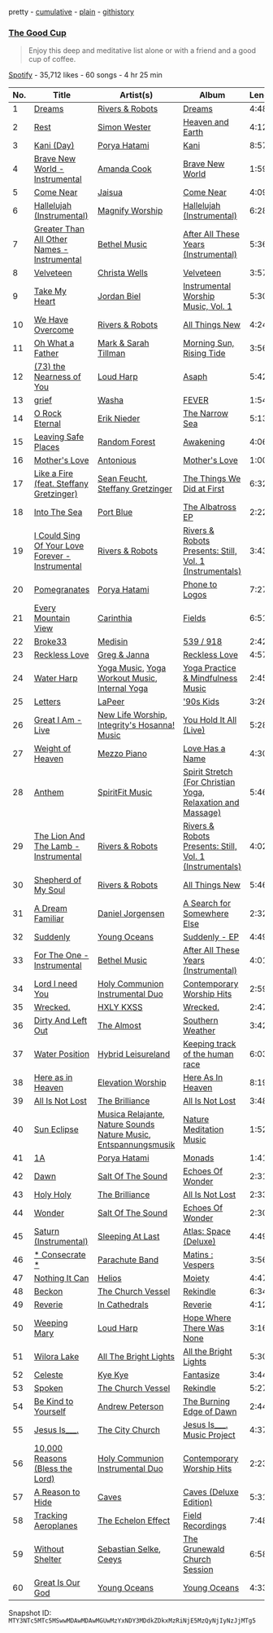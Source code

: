 pretty - [cumulative](/playlists/cumulative/37i9dQZF1DWUEbH7oMQunS.md) - [plain](/playlists/plain/37i9dQZF1DWUEbH7oMQunS) - [githistory](https://github.githistory.xyz/mackorone/spotify-playlist-archive/blob/main/playlists/plain/37i9dQZF1DWUEbH7oMQunS)

### [The Good Cup](https://open.spotify.com/playlist/37i9dQZF1DWUEbH7oMQunS)

> Enjoy this deep and meditative list  alone or with a friend and a good cup of coffee.

[Spotify](https://open.spotify.com/user/spotify) - 35,712 likes - 60 songs - 4 hr 25 min

| No. | Title | Artist(s) | Album | Length |
|---|---|---|---|---|
| 1 | [Dreams](https://open.spotify.com/track/1LbPuFrhTY3mwrIvOGGWRn) | [Rivers & Robots](https://open.spotify.com/artist/41yDmxekjnWShKi6nRmzZ4) | [Dreams](https://open.spotify.com/album/6d9lh8EoMSl1jmucqyoerC) | 4:48 |
| 2 | [Rest](https://open.spotify.com/track/5KgvL2S0YiQFP7bziJMJtS) | [Simon Wester](https://open.spotify.com/artist/2qUycRIHExBVUPIoq6RUkO) | [Heaven and Earth](https://open.spotify.com/album/5ioY02X8g47d9xxFcmgyRx) | 4:12 |
| 3 | [Kani \(Day\)](https://open.spotify.com/track/5h5CZG6DA94wk4lkf0a3bc) | [Porya Hatami](https://open.spotify.com/artist/6qGn1dMbzeGodjzNfzG4gZ) | [Kani](https://open.spotify.com/album/17gT7g6MJFP9JVAGYewSao) | 8:57 |
| 4 | [Brave New World \- Instrumental](https://open.spotify.com/track/2bg7epYk9RK63b710n9sUA) | [Amanda Cook](https://open.spotify.com/artist/53Gnd3lGlcL8ua9Yyu9xDP) | [Brave New World](https://open.spotify.com/album/1mwrXnM3nu9NA7Q1OCo0tV) | 1:59 |
| 5 | [Come Near](https://open.spotify.com/track/6L35gpPSKYwCyJWGEH4ucP) | [Jaisua](https://open.spotify.com/artist/7u5RAgXZgtZJ7yINfxdUc5) | [Come Near](https://open.spotify.com/album/6uElGh9tQQTiDZXnxRoG7e) | 4:09 |
| 6 | [Hallelujah \(Instrumental\)](https://open.spotify.com/track/0EwDdo8quPYP0MM3hZfa0t) | [Magnify Worship](https://open.spotify.com/artist/6PkpPJKGGLwWKOTdJ1Qwg2) | [Hallelujah \(Instrumental\)](https://open.spotify.com/album/43tahxPe9ZS5mNzdjzoTe7) | 6:28 |
| 7 | [Greater Than All Other Names \- Instrumental](https://open.spotify.com/track/5wZDGb6knlJSMRVIpnROCb) | [Bethel Music](https://open.spotify.com/artist/26T4yOaOoFJvUvxR87Y9HO) | [After All These Years \(Instrumental\)](https://open.spotify.com/album/6LCOx7X7XM1FEwxhDFXXMk) | 5:36 |
| 8 | [Velveteen](https://open.spotify.com/track/4EqMffOPYDDgXlwPgYgbUy) | [Christa Wells](https://open.spotify.com/artist/3gCNiuPNPiAA5UQSgb8Uby) | [Velveteen](https://open.spotify.com/album/5VjY0h9wEbhKYaYuk3QXnO) | 3:57 |
| 9 | [Take My Heart](https://open.spotify.com/track/4FtDp8L6RFyTJY61LWUJkW) | [Jordan Biel](https://open.spotify.com/artist/47ajtsMyL04FFtTblqx4Iw) | [Instrumental Worship Music, Vol\. 1](https://open.spotify.com/album/3MJUlOTqubrCSjFJGhmkNx) | 5:30 |
| 10 | [We Have Overcome](https://open.spotify.com/track/5kw4tBzuZmZpmlzDHjAuAn) | [Rivers & Robots](https://open.spotify.com/artist/41yDmxekjnWShKi6nRmzZ4) | [All Things New](https://open.spotify.com/album/3jXUhc7v2rGvSJss6cxt6a) | 4:24 |
| 11 | [Oh What a Father](https://open.spotify.com/track/1H8YQq1VQDwsFrw32npGEH) | [Mark & Sarah Tillman](https://open.spotify.com/artist/4GdeUL15baI90obDfYOvqX) | [Morning Sun, Rising Tide](https://open.spotify.com/album/09EayNj4y8JWxvwBUElf7q) | 3:56 |
| 12 | [\(73\) the Nearness of You](https://open.spotify.com/track/6Srfwh0SwoVrtQCir2Ywo7) | [Loud Harp](https://open.spotify.com/artist/1Tzbi2wUUDgttZfg5u6Gqu) | [Asaph](https://open.spotify.com/album/50pG0JOvL2leQ83ftMLLf5) | 5:42 |
| 13 | [grief](https://open.spotify.com/track/5B0G38qRKp1rk9pEobKyVQ) | [Washa](https://open.spotify.com/artist/7pjYf2S6lvNwiUjmoDpcOX) | [FEVER](https://open.spotify.com/album/02IV2ZLAvy2ZY35l9O6DnR) | 1:54 |
| 14 | [O Rock Eternal](https://open.spotify.com/track/5jESluIHyWKrA6DNA9HuUH) | [Erik Nieder](https://open.spotify.com/artist/5LfJyJ9ZnWxRWawuGFIMMh) | [The Narrow Sea](https://open.spotify.com/album/6sYxNRjg8MYDCdkDT1BfM8) | 5:13 |
| 15 | [Leaving Safe Places](https://open.spotify.com/track/5atbh6Zl7HLrtu50KNEjAc) | [Random Forest](https://open.spotify.com/artist/2FIKDET7MkO9hQgSyIW9ia) | [Awakening](https://open.spotify.com/album/5ZepsoS1zp9MHxH27TQqgm) | 4:06 |
| 16 | [Mother's Love](https://open.spotify.com/track/4okDfRfgksPHIfcQg0EO7f) | [Antonious](https://open.spotify.com/artist/4bILf77uMe0hzVlzHI5NYJ) | [Mother's Love](https://open.spotify.com/album/1meXXuh2oMMPXaxwidgVh0) | 1:00 |
| 17 | [Like a Fire \(feat\. Steffany Gretzinger\)](https://open.spotify.com/track/67CPUTw6oKStnmrIc0En6p) | [Sean Feucht](https://open.spotify.com/artist/3DJuBJtjHdjAXlpIZCltTR), [Steffany Gretzinger](https://open.spotify.com/artist/2akNRvGNB400IDDUMr1PHW) | [The Things We Did at First](https://open.spotify.com/album/3VS7ZrBjKzBWB7rYca7ALh) | 6:32 |
| 18 | [Into The Sea](https://open.spotify.com/track/5JhhawSlXCSYcu48LafOIn) | [Port Blue](https://open.spotify.com/artist/5YIHh4jZTLeCFsqCcrUQQY) | [The Albatross EP](https://open.spotify.com/album/7bW6ltN8Z9FWMeyBBwZ24H) | 2:22 |
| 19 | [I Could Sing Of Your Love Forever \- Instrumental](https://open.spotify.com/track/2Lb8tCvwV9CVSEjO9uTWWI) | [Rivers & Robots](https://open.spotify.com/artist/41yDmxekjnWShKi6nRmzZ4) | [Rivers & Robots Presents: Still, Vol\. 1 \(Instrumentals\)](https://open.spotify.com/album/4g34k44C3ymTpr86zk1FJM) | 3:43 |
| 20 | [Pomegranates](https://open.spotify.com/track/26p4guqZWBNsBSLTifE1Dy) | [Porya Hatami](https://open.spotify.com/artist/6qGn1dMbzeGodjzNfzG4gZ) | [Phone to Logos](https://open.spotify.com/album/3wowrmigbeUtUDfV2TociG) | 7:27 |
| 21 | [Every Mountain View](https://open.spotify.com/track/0QRGDEAWr8NtuUMKRpDzMh) | [Carinthia](https://open.spotify.com/artist/5EeqUStk4qDhsJk5RY2AQU) | [Fields](https://open.spotify.com/album/3i6D6F3708zUuNSA3zrf8s) | 6:51 |
| 22 | [Broke33](https://open.spotify.com/track/166QeYXOW2yS5Xy3q9V3GK) | [Medisin](https://open.spotify.com/artist/6lIxY5ICk6CAzFHERpAZnv) | [539 / 918](https://open.spotify.com/album/0s4EPOmFEtFvVxydSdnubg) | 2:42 |
| 23 | [Reckless Love](https://open.spotify.com/track/4odhDLNCwWGUBiuyh0SYzH) | [Greg & Janna](https://open.spotify.com/artist/50hdYBalxcpRtX8yfmUGIZ) | [Reckless Love](https://open.spotify.com/album/0VN15bs7ifMLjFeOX0WzW3) | 4:57 |
| 24 | [Water Harp](https://open.spotify.com/track/0uQIzIuNMfzCZCtRGSr4l9) | [Yoga Music](https://open.spotify.com/artist/6ppQ1vjjme5Jtz2ceBFcWY), [Yoga Workout Music](https://open.spotify.com/artist/6RVXIMP9f30jw4rBAn9RfW), [Internal Yoga](https://open.spotify.com/artist/01KhCk3LxZ60TnXjqdY5VI) | [Yoga Practice & Mindfulness Music](https://open.spotify.com/album/7ucUV4KGsEi5kYxZvRDMJj) | 2:45 |
| 25 | [Letters](https://open.spotify.com/track/0cqSEpg2nYbneh7RGNrDcp) | [LaPeer](https://open.spotify.com/artist/6rPGKWFVuwuRPPuh1QitHc) | ['90s Kids](https://open.spotify.com/album/5m0Qi0Nb6i8sQSqUu6HL69) | 3:26 |
| 26 | [Great I Am \- Live](https://open.spotify.com/track/3rJAP9G6hjx2kN8Jsvas09) | [New Life Worship](https://open.spotify.com/artist/0wCMw81dQdNPMRB4zadq5g), [Integrity's Hosanna! Music](https://open.spotify.com/artist/72iDlGYfVrntfpKzmAv0Hn) | [You Hold It All \(Live\)](https://open.spotify.com/album/7ELf5tQ4o4MQP1d6Ps8t5R) | 5:28 |
| 27 | [Weight of Heaven](https://open.spotify.com/track/32VNyf4R5Ed5ijLMpBAKGv) | [Mezzo Piano](https://open.spotify.com/artist/5DD8fdenQJ9zgVLaQVYdPQ) | [Love Has a Name](https://open.spotify.com/album/5hoVbdPfcDCKAisfnOyE3c) | 4:30 |
| 28 | [Anthem](https://open.spotify.com/track/1oh3kBFeCK4HGCHQwM5JKH) | [SpiritFit Music](https://open.spotify.com/artist/0Ogq9gIMIesIEd65hhYuew) | [Spirit Stretch \(For Christian Yoga, Relaxation and Massage\)](https://open.spotify.com/album/1MmYwTLBBXB1tScSdPUucb) | 5:46 |
| 29 | [The Lion And The Lamb \- Instrumental](https://open.spotify.com/track/4G46PbCzNXjAzYbzYGNc8Z) | [Rivers & Robots](https://open.spotify.com/artist/41yDmxekjnWShKi6nRmzZ4) | [Rivers & Robots Presents: Still, Vol\. 1 \(Instrumentals\)](https://open.spotify.com/album/4g34k44C3ymTpr86zk1FJM) | 4:02 |
| 30 | [Shepherd of My Soul](https://open.spotify.com/track/5JNhtYiyGpQQ6pDFtfpLLz) | [Rivers & Robots](https://open.spotify.com/artist/41yDmxekjnWShKi6nRmzZ4) | [All Things New](https://open.spotify.com/album/3jXUhc7v2rGvSJss6cxt6a) | 5:46 |
| 31 | [A Dream Familiar](https://open.spotify.com/track/0yFZ87wdLgoe0EtIh0BlgD) | [Daniel Jorgensen](https://open.spotify.com/artist/7ICe7sy78x2x8RhIfjj6kJ) | [A Search for Somewhere Else](https://open.spotify.com/album/0yqsLV1ezlAjFwXmvZ5tHs) | 2:32 |
| 32 | [Suddenly](https://open.spotify.com/track/5hcTf54Yvz9DKpshg3DGnL) | [Young Oceans](https://open.spotify.com/artist/41crVXG3GeS8TmyWEaPZVr) | [Suddenly \- EP](https://open.spotify.com/album/34CL0SBwvESZpXED6Xy3vN) | 4:49 |
| 33 | [For The One \- Instrumental](https://open.spotify.com/track/7ph250c2s06TIsL18QceuA) | [Bethel Music](https://open.spotify.com/artist/26T4yOaOoFJvUvxR87Y9HO) | [After All These Years \(Instrumental\)](https://open.spotify.com/album/6LCOx7X7XM1FEwxhDFXXMk) | 4:01 |
| 34 | [Lord I need You](https://open.spotify.com/track/2UYvWrbew5Bbb6PchbU4t4) | [Holy Communion Instrumental Duo](https://open.spotify.com/artist/7HLH8rV5mrT0SesUoaKEEr) | [Contemporary Worship Hits](https://open.spotify.com/album/4tSzeF6Rds3QY0NpUOf5s0) | 2:59 |
| 35 | [Wrecked.](https://open.spotify.com/track/7IL9XWhxEXJQsCpO1dgYkW) | [HXLY KXSS](https://open.spotify.com/artist/7yCFIIPxCy84VS0y2TUazj) | [Wrecked.](https://open.spotify.com/album/6UximDnjqOzwJ77MQNniVo) | 2:47 |
| 36 | [Dirty And Left Out](https://open.spotify.com/track/1SLJG1GJq87z1OKOn8YYNX) | [The Almost](https://open.spotify.com/artist/5X09SRt3qx77eh0XRreLjr) | [Southern Weather](https://open.spotify.com/album/5NtcxePyijMGPbFfmv5LgA) | 3:42 |
| 37 | [Water Position](https://open.spotify.com/track/0xewZVFTSDqOri45S4MuSq) | [Hybrid Leisureland](https://open.spotify.com/artist/2BKGxQhaUFgd8xAIkd5yb4) | [Keeping track of the human race](https://open.spotify.com/album/5hX85Wm3Ul9fZOZGxNRntt) | 6:03 |
| 38 | [Here as in Heaven](https://open.spotify.com/track/0fPwregqch9wLJj4yQH6Bk) | [Elevation Worship](https://open.spotify.com/artist/3YCKuqpv9nCsIhJ2v8SMix) | [Here As In Heaven](https://open.spotify.com/album/6KToyzPBIfHNyB5vWEfjrF) | 8:19 |
| 39 | [All Is Not Lost](https://open.spotify.com/track/1hxWqVqA9w1a8RiNgiU03u) | [The Brilliance](https://open.spotify.com/artist/26nltVmOVeIfYmwcmqTm7e) | [All Is Not Lost](https://open.spotify.com/album/0yqtrHyclhTchWJPvK3XvO) | 3:48 |
| 40 | [Sun Eclipse](https://open.spotify.com/track/2JuK7bIn9EAf0KOHL7LRuj) | [Musica Relajante](https://open.spotify.com/artist/5tLcSmEpxduAsr5nLUeJ7D), [Nature Sounds Nature Music](https://open.spotify.com/artist/2w5q7SKsUmpdUuyf5HOA2c), [Entspannungsmusik](https://open.spotify.com/artist/3xeIqGEgOD8QQstyUXSz4J) | [Nature Meditation Music](https://open.spotify.com/album/2gWI9xDvQ9wDGow7Uxe5uY) | 1:52 |
| 41 | [1A](https://open.spotify.com/track/7DBHgRCxyDh8G3p62yHd9g) | [Porya Hatami](https://open.spotify.com/artist/6qGn1dMbzeGodjzNfzG4gZ) | [Monads](https://open.spotify.com/album/2qrEhYgAOyshZHr08hlMaf) | 1:41 |
| 42 | [Dawn](https://open.spotify.com/track/5rFYyHoZgm6EaOw1NsHJP5) | [Salt Of The Sound](https://open.spotify.com/artist/0S3L6vtzNN4ArFWH2709SB) | [Echoes Of Wonder](https://open.spotify.com/album/0DuV8V9ZQQ7LnD22evmLsd) | 2:31 |
| 43 | [Holy Holy](https://open.spotify.com/track/4bAPk8AwHTAs5eMOt2yjbj) | [The Brilliance](https://open.spotify.com/artist/26nltVmOVeIfYmwcmqTm7e) | [All Is Not Lost](https://open.spotify.com/album/3tFBH9TyKnenOi1E6bjRbz) | 2:33 |
| 44 | [Wonder](https://open.spotify.com/track/3oBZhDhGuOfhrKjOEwgfWF) | [Salt Of The Sound](https://open.spotify.com/artist/0S3L6vtzNN4ArFWH2709SB) | [Echoes Of Wonder](https://open.spotify.com/album/0DuV8V9ZQQ7LnD22evmLsd) | 2:30 |
| 45 | [Saturn \(Instrumental\)](https://open.spotify.com/track/3ruBQU9YbaCP3DchyKNK4V) | [Sleeping At Last](https://open.spotify.com/artist/0MeLMJJcouYXCymQSHPn8g) | [Atlas: Space \(Deluxe\)](https://open.spotify.com/album/4D4rqEvVjxiQfN4iTUCiQH) | 4:49 |
| 46 | [\* Consecrate \*](https://open.spotify.com/track/36yXoh8itnI8XhHmKYfhUK) | [Parachute Band](https://open.spotify.com/artist/32vh2QQNm1zEgZHFREPiUk) | [Matins : Vespers](https://open.spotify.com/album/3OhQyo52BxUJLD1FaquZPv) | 3:56 |
| 47 | [Nothing It Can](https://open.spotify.com/track/4YEKwC3ipNg9LdR02OL8h2) | [Helios](https://open.spotify.com/artist/592TFYwu9Qb0RC1hKDbX2w) | [Moiety](https://open.spotify.com/album/26bsye3Q78IE7Kees8v8iO) | 4:47 |
| 48 | [Beckon](https://open.spotify.com/track/4do1jPPpGVUbOCEgMH2sB3) | [The Church Vessel](https://open.spotify.com/artist/56kazKXQjQT2Xy9k8HM5so) | [Rekindle](https://open.spotify.com/album/64qrjQnePZQS6tASw3qiVQ) | 6:34 |
| 49 | [Reverie](https://open.spotify.com/track/1ap1u1rzIpmJu9bRwyxYLa) | [In Cathedrals](https://open.spotify.com/artist/2a3Z1GLgmyfTgeK4r5Zu3n) | [Reverie](https://open.spotify.com/album/0dtL3GrsD3XfJA9YMBDhN1) | 4:12 |
| 50 | [Weeping Mary](https://open.spotify.com/track/3S96UVk0yav8F1MagcPYas) | [Loud Harp](https://open.spotify.com/artist/1Tzbi2wUUDgttZfg5u6Gqu) | [Hope Where There Was None](https://open.spotify.com/album/0r8wBWtCnNlJP5YE0vPLO5) | 3:16 |
| 51 | [Wilora Lake](https://open.spotify.com/track/3i1snwRlVC8Xf7SvBe72DI) | [All The Bright Lights](https://open.spotify.com/artist/1jcBaDji032lL60oRtCSKj) | [All the Bright Lights](https://open.spotify.com/album/482FZEz4s4xyx0hjk2GMB7) | 5:30 |
| 52 | [Celeste](https://open.spotify.com/track/32vbfNxA95SEawzrQSqcgv) | [Kye Kye](https://open.spotify.com/artist/7hB1zE5jfaEcmtLjnFpOGZ) | [Fantasize](https://open.spotify.com/album/41Ifm24Z3c8pAIFxMWUJp3) | 3:44 |
| 53 | [Spoken](https://open.spotify.com/track/6ShGxxZtve3jGLNtKhW9Um) | [The Church Vessel](https://open.spotify.com/artist/56kazKXQjQT2Xy9k8HM5so) | [Rekindle](https://open.spotify.com/album/64qrjQnePZQS6tASw3qiVQ) | 5:27 |
| 54 | [Be Kind to Yourself](https://open.spotify.com/track/6kg7KswPKQVqJkgNaQl2MH) | [Andrew Peterson](https://open.spotify.com/artist/1HYNk3B7EsRPIqAOACgjK1) | [The Burning Edge of Dawn](https://open.spotify.com/album/23a5fqEE5DSe4NOqS6wqSW) | 2:44 |
| 55 | [Jesus Is\_\_\_.](https://open.spotify.com/track/1ilsVjIPYIxPyjunBeDFLP) | [The City Church](https://open.spotify.com/artist/6HWUXnbMgWLWzkQAiTb4MZ) | [Jesus Is\_\_\_\. Music Project](https://open.spotify.com/album/05hvkkM29nIor7aT515II2) | 4:37 |
| 56 | [10,000 Reasons \(Bless the Lord\)](https://open.spotify.com/track/1fGxhZsxHPKUqfWgs1VFXN) | [Holy Communion Instrumental Duo](https://open.spotify.com/artist/7HLH8rV5mrT0SesUoaKEEr) | [Contemporary Worship Hits](https://open.spotify.com/album/4tSzeF6Rds3QY0NpUOf5s0) | 2:23 |
| 57 | [A Reason to Hide](https://open.spotify.com/track/4pffZgndhbmArERQwcVYSk) | [Caves](https://open.spotify.com/artist/2tzzfW0A5ktHkQ8W2JcBxD) | [Caves \(Deluxe Edition\)](https://open.spotify.com/album/7mIWBTJ3wBaYOtLiL0zwtJ) | 5:31 |
| 58 | [Tracking Aeroplanes](https://open.spotify.com/track/4J4yJ9VpPIIsRDf9w4cPG7) | [The Echelon Effect](https://open.spotify.com/artist/20lGLFmdtadbUYmqzFRcA2) | [Field Recordings](https://open.spotify.com/album/0TNUVnjYHwbsilNnbweuZa) | 7:48 |
| 59 | [Without Shelter](https://open.spotify.com/track/0mdBzoEiRNM2CFOuCmbUsb) | [Sebastian Selke](https://open.spotify.com/artist/3mvFzNzTcfPjg0gPiN90ui), [Ceeys](https://open.spotify.com/artist/6K8BBZapSLE6XGXF4htbIT) | [The Grunewald Church Session](https://open.spotify.com/album/6oLX7bPI80ncEhjsb997KY) | 6:58 |
| 60 | [Great Is Our God](https://open.spotify.com/track/5TO4KuGzOBKG6CqxHm4wRD) | [Young Oceans](https://open.spotify.com/artist/41crVXG3GeS8TmyWEaPZVr) | [Young Oceans](https://open.spotify.com/album/1367PHceftcW1GcBTbzuzB) | 4:33 |

Snapshot ID: `MTY3NTc5MTc5MSwwMDAwMDAwMGUwMzYxNDY3MDdkZDkxMzRiNjE5MzQyNjIyNzJjMTg5`
